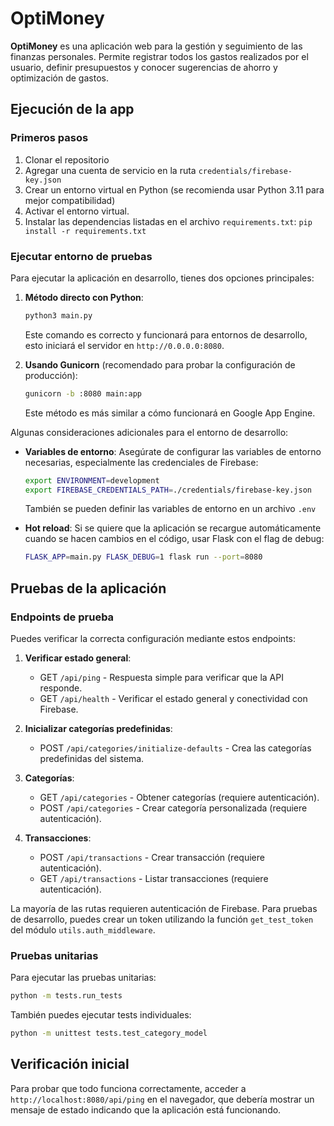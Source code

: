 # OptiMoney

**OptiMoney** es una aplicación web para la gestión y seguimiento de las finanzas personales. Permite registrar todos los gastos realizados por el usuario, definir presupuestos y conocer sugerencias de ahorro y optimización de gastos.

## Ejecución de la app

### Primeros pasos

1. Clonar el repositorio
2. Agregar una cuenta de servicio en la ruta `credentials/firebase-key.json`
3. Crear un entorno virtual en Python (se recomienda usar Python 3.11 para mejor compatibilidad)
4. Activar el entorno virtual.
5. Instalar las dependencias listadas en el archivo `requirements.txt`: `pip install -r requirements.txt`

### Ejecutar entorno de pruebas

Para ejecutar la aplicación en desarrollo, tienes dos opciones principales:

1. **Método directo con Python**:
   ```bash
   python3 main.py
   ```
   Este comando es correcto y funcionará para entornos de desarrollo, esto iniciará el servidor en `http://0.0.0.0:8080`.

2. **Usando Gunicorn** (recomendado para probar la configuración de producción):
   ```bash
   gunicorn -b :8080 main:app
   ```
   Este método es más similar a cómo funcionará en Google App Engine.

Algunas consideraciones adicionales para el entorno de desarrollo:

- **Variables de entorno**: Asegúrate de configurar las variables de entorno necesarias, especialmente las credenciales de Firebase:
  ```bash
  export ENVIRONMENT=development
  export FIREBASE_CREDENTIALS_PATH=./credentials/firebase-key.json
  ```
  También se pueden definir las variables de entorno en un archivo `.env`

- **Hot reload**: Si se quiere que la aplicación se recargue automáticamente cuando se hacen cambios en el código, usar Flask con el flag de debug:
  ```bash
  FLASK_APP=main.py FLASK_DEBUG=1 flask run --port=8080
  ```

## Pruebas de la aplicación

### Endpoints de prueba

Puedes verificar la correcta configuración mediante estos endpoints:

1. **Verificar estado general**:
   - GET `/api/ping` - Respuesta simple para verificar que la API responde.
   - GET `/api/health` - Verificar el estado general y conectividad con Firebase.

2. **Inicializar categorías predefinidas**:
   - POST `/api/categories/initialize-defaults` - Crea las categorías predefinidas del sistema.

3. **Categorías**:
   - GET `/api/categories` - Obtener categorías (requiere autenticación).
   - POST `/api/categories` - Crear categoría personalizada (requiere autenticación).

4. **Transacciones**:
   - POST `/api/transactions` - Crear transacción (requiere autenticación).
   - GET `/api/transactions` - Listar transacciones (requiere autenticación).

La mayoría de las rutas requieren autenticación de Firebase. Para pruebas de desarrollo, puedes crear un token utilizando la función `get_test_token` del módulo `utils.auth_middleware`.

### Pruebas unitarias

Para ejecutar las pruebas unitarias:

```bash
python -m tests.run_tests
```

También puedes ejecutar tests individuales:

```bash
python -m unittest tests.test_category_model
```

## Verificación inicial

Para probar que todo funciona correctamente, acceder a `http://localhost:8080/api/ping` en el navegador, que debería mostrar un mensaje de estado indicando que la aplicación está funcionando.